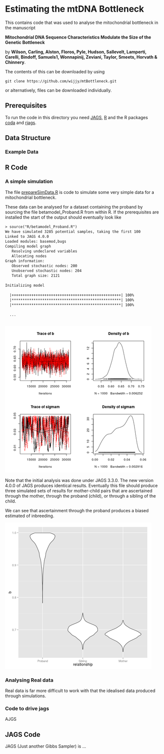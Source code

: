 # Estimating the mtDNA Bottleneck

This contains code that was used to analyse the mitochondrial bottleneck 
in the manuscript 

**Mitochondrial DNA Sequence Characteristics Modulate the Size of the Genetic Bottleneck**

by __Wilson, Carling, Alston, Floros, Pyle, Hudson, Sallevelt, Lamperti, Carelli, Bindoff, Samuels1,  Wonnapinij,
  Zeviani, Taylor, Smeets, Horvath & Chinnery__.  

The contents of this can be downloaded by using 

```
git clone https://github.com/wijjy/mtBottleneck.git
```

or  alternatively, files can be downloaded individually.

## Prerequisites

To run the code in this directory you need [JAGS](http://mcmc-jags.sourceforge.net/), [R](https://cran.r-project.org/) and the R packages [coda](https://cran.r-project.org/web/packages/coda/index.html ) and [rjags](https://cran.r-project.org/web/packages/rjags/index.html). 



## Data Structure

### Example Data


## R Code

### A simple simulation

The file [prepareSimData.R](R/prepareSimData.R) is code to simulate some 
very simple data for a mitochondrial bottleneck.  

These data can be analysed for a dataset containing the proband by sourcing 
the file betamodel_Proband.R from within R.  If the prerequisites are installed 
the start of the output should eventually look like 

```
> source("R/betamodel_Proband.R")
We have simulated 3285 potential samples, taking the first 100
Linked to JAGS 4.0.0
Loaded modules: basemod,bugs
Compiling model graph
   Resolving undeclared variables
   Allocating nodes
Graph information:
   Observed stochastic nodes: 200
   Unobserved stochastic nodes: 204
   Total graph size: 2121

Initializing model

  |++++++++++++++++++++++++++++++++++++++++++++++++++| 100%
  |**************************************************| 100%
  |**************************************************| 100%
  
  ...
  
```
![coda plot of MCMC output](probandplot.png)


Note that the initial analysis was done under JAGS 3.3.0.  The new version 4.0.0 of 
JAGS produces identical results.  Eventually this file should produce three simulated sets
of results for mother-child pairs that are ascertained through the mother, through the proband (child),
or through a sibling of the child.  


We can see that ascertainment through the proband produces a biased estimated of inbreeding.

![violin plot comparing three sorts of ascertainment](violin.png)


### Analysing Real data

Real data is far more difficult to work with that the idealised data produced through simulations.  


### Code to drive jags

AJGS

## JAGS Code

JAGS (Just another Gibbs Sampler) is ...

